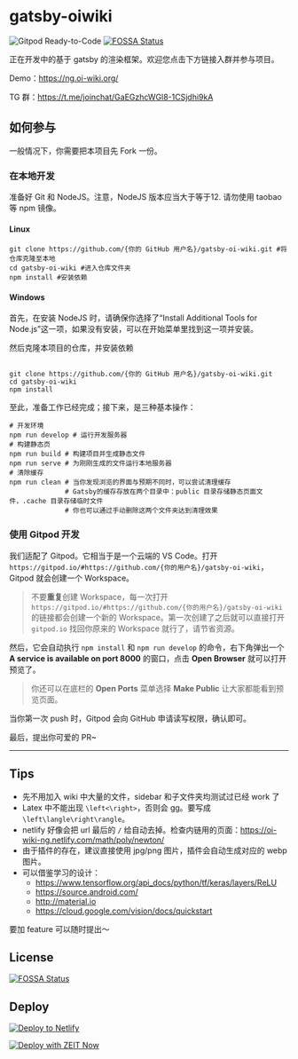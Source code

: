 # gatsby-oiwiki

![Gitpod Ready-to-Code](https://img.shields.io/badge/Gitpod-Ready--to--Code-blue?logo=gitpod)
[![FOSSA Status](https://app.fossa.com/api/projects/git%2Bgithub.com%2FOI-wiki%2Fgatsby-oi-wiki.svg?type=shield)](https://app.fossa.com/projects/git%2Bgithub.com%2FOI-wiki%2Fgatsby-oi-wiki?ref=badge_shield)

正在开发中的基于 gatsby 的渲染框架。欢迎您点击下方链接入群并参与项目。

Demo：https://ng.oi-wiki.org/

TG 群：https://t.me/joinchat/GaEGzhcWGl8-1CSjdhi9kA

## 如何参与

一般情况下，你需要把本项目先 Fork 一份。

### 在本地开发

准备好 Git 和 NodeJS。注意，NodeJS 版本应当大于等于12. 请勿使用 taobao 等 npm 镜像。

#### Linux

```shell
git clone https://github.com/{你的 GitHub 用户名}/gatsby-oi-wiki.git #将仓库克隆至本地
cd gatsby-oi-wiki #进入仓库文件夹
npm install #安装依赖
```

#### Windows

首先，在安装 NodeJS 时，请确保你选择了“Install Additional Tools for Node.js”这一项，如果没有安装，可以在开始菜单里找到这一项并安装。

然后克隆本项目的仓库，并安装依赖
```shell

git clone https://github.com/{你的 GitHub 用户名}/gatsby-oi-wiki.git
cd gatsby-oi-wiki
npm install
```


至此，准备工作已经完成；接下来，是三种基本操作：

```shell
# 开发环境
npm run develop # 运行开发服务器
# 构建静态页
npm run build # 构建项目并生成静态文件
npm run serve # 为刚刚生成的文件运行本地服务器
# 清除缓存
npm run clean # 当你发现浏览的界面与预期不同时，可以尝试清理缓存
              # Gatsby的缓存存放在两个目录中：public 目录存储静态页面文件，.cache 目录存储临时文件
              # 你也可以通过手动删除这两个文件夹达到清理效果
```

### 使用 Gitpod 开发



我们适配了 Gitpod。它相当于是一个云端的 VS Code。打开 `https://gitpod.io/#https://github.com/{你的用户名}/gatsby-oi-wiki`，Gitpod 就会创建一个 Workspace。

> 不要**重复**创建 Workspace，每一次打开 `https://gitpod.io/#https://github.com/{你的用户名}/gatsby-oi-wiki` 的链接都会创建一个新的 Workspace。第一次创建了之后就可以直接打开 `gitpod.io` 找回你原来的 Workspace 就行了，请节省资源。

然后，它会自动执行 `npm install` 和 `npm run develop` 的命令，右下角弹出一个 **A service is available on port 8000** 的窗口，点击 **Open Browser** 就可以打开预览了。

> 你还可以在底栏的 **Open Ports** 菜单选择 **Make Public** 让大家都能看到预览页面。

当你第一次 push 时，Gitpod 会向 GitHub 申请读写权限，确认即可。

最后，提出你可爱的 PR~

------

## Tips

- 先不用加入 wiki 中大量的文件，sidebar 和子文件夹均测试过已经 work 了
- Latex 中不能出现 `\left<\right>`，否则会 gg。要写成`\left\langle\right\rangle`。
- netlify 好像会把 url 最后的 `/` 给自动去掉。检查内链用的页面：https://oi-wiki-ng.netlify.com/math/poly/newton/
- 由于插件的存在，建议直接使用 jpg/png 图片，插件会自动生成对应的 webp 图片。
- 可以借鉴学习的设计：
  - https://www.tensorflow.org/api_docs/python/tf/keras/layers/ReLU
  - https://source.android.com/
  - http://material.io
  - https://cloud.google.com/vision/docs/quickstart

要加 feature 可以随时提出～


## License
[![FOSSA Status](https://app.fossa.io/api/projects/git%2Bgithub.com%2FOI-wiki%2Fgatsby-oi-wiki.svg?type=large)](https://app.fossa.io/projects/git%2Bgithub.com%2FOI-wiki%2Fgatsby-oi-wiki?ref=badge_large)

## Deploy

[![Deploy to Netlify](https://www.netlify.com/img/deploy/button.svg)](https://app.netlify.com/start/deploy?repository=https://github.com/OI-wiki/gatsby-oi-wiki)

[![Deploy with ZEIT Now](https://zeit.co/button)](https://zeit.co/import/project?template=https://github.com/OI-wiki/gatsby-oi-wiki)

